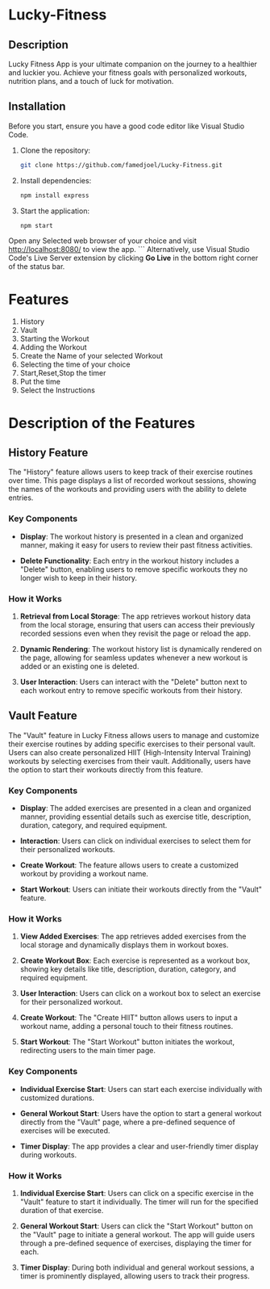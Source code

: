 # Lucky-Fitness

## Description
Lucky Fitness App is your ultimate companion on the journey to a healthier and luckier you. Achieve your fitness goals with personalized workouts, nutrition plans, and a touch of luck for motivation.


## Installation

Before you start, ensure you have a good code editor like Visual Studio Code.

1. Clone the repository:
    ```bash
    git clone https://github.com/famedjoel/Lucky-Fitness.git
    ```

2. Install dependencies:
    ```bash
    npm install express
    ```

3. Start the application:
    ```bash
    npm start

 Open any Selected web browser of your choice and visit [http://localhost:8080/](http://localhost:8080/) to view the app.
    ```
Alternatively, use Visual Studio Code's Live Server extension by clicking **Go Live** in the bottom right corner of the status bar.

# Features

1. History
2. Vault
3. Starting the Workout
4. Adding the Workout
5. Create the Name of your selected Workout
6. Selecting the time of your choice
7. Start,Reset,Stop the timer 
8. Put the time 
9. Select the Instructions

# Description of the Features

## History Feature
The "History" feature allows users to keep track of their exercise routines over time. This page displays a list of recorded workout sessions, showing the names of the workouts and providing users with the ability to delete entries.

### Key Components

- **Display**: The workout history is presented in a clean and organized manner, making it easy for users to review their past fitness activities.

- **Delete Functionality**: Each entry in the workout history includes a "Delete" button, enabling users to remove specific workouts they no longer wish to keep in their history.

### How it Works

1. **Retrieval from Local Storage**: The app retrieves workout history data from the local storage, ensuring that users can access their previously recorded sessions even when they revisit the page or reload the app.

2. **Dynamic Rendering**: The workout history list is dynamically rendered on the page, allowing for seamless updates whenever a new workout is added or an existing one is deleted.

3. **User Interaction**: Users can interact with the "Delete" button next to each workout entry to remove specific workouts from their history.

## Vault Feature

The "Vault" feature in Lucky Fitness allows users to manage and customize their exercise routines by adding specific exercises to their personal vault. Users can also create personalized HIIT (High-Intensity Interval Training) workouts by selecting exercises from their vault. Additionally, users have the option to start their workouts directly from this feature.

### Key Components

- **Display**: The added exercises are presented in a clean and organized manner, providing essential details such as exercise title, description, duration, category, and required equipment.

- **Interaction**: Users can click on individual exercises to select them for their personalized workouts.

- **Create Workout**: The feature allows users to create a customized workout by providing a workout name.

- **Start Workout**: Users can initiate their workouts directly from the "Vault" feature.

### How it Works

1. **View Added Exercises**: The app retrieves added exercises from the local storage and dynamically displays them in workout boxes.

2. **Create Workout Box**: Each exercise is represented as a workout box, showing key details like title, description, duration, category, and required equipment.

3. **User Interaction**: Users can click on a workout box to select an exercise for their personalized workout.

4. **Create Workout**: The "Create HIIT" button allows users to input a workout name, adding a personal touch to their fitness routines.

5. **Start Workout**: The "Start Workout" button initiates the workout, redirecting users to the main timer page.

### Key Components

- **Individual Exercise Start**: Users can start each exercise individually with customized durations.

- **General Workout Start**: Users have the option to start a general workout directly from the "Vault" page, where a pre-defined sequence of exercises will be executed.

- **Timer Display**: The app provides a clear and user-friendly timer display during workouts.

### How it Works

1. **Individual Exercise Start**: Users can click on a specific exercise in the "Vault" feature to start it individually. The timer will run for the specified duration of that exercise.

2. **General Workout Start**: Users can click the "Start Workout" button on the "Vault" page to initiate a general workout. The app will guide users through a pre-defined sequence of exercises, displaying the timer for each.

3. **Timer Display**: During both individual and general workout sessions, a timer is prominently displayed, allowing users to track their progress.
